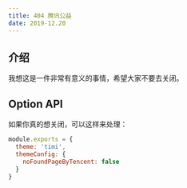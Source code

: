 ```yaml
---
title: 404 腾讯公益
date: 2019-12.20
---
```


## 介绍

我想这是一件非常有意义的事情，希望大家不要去关闭。

## Option API

如果你真的想关闭，可以这样来处理：

```js
module.exports = {
  theme: 'timi',
  themeConfig: {
    noFoundPageByTencent: false
  }  
}
```
